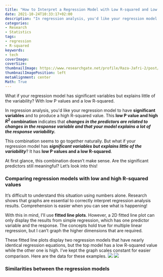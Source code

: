 ```yaml
---
title: "How to Interpret a Regression Model with Low R-squared and Low P values"
date: 2021-10-24T10:33:17+02:00
description: "In regression analysis, you'd like your regression model to have significant variables and to produce a high R-squared value. This low P value / high R2 combination indicates that changes in the predictors are related to changes in the response variable and that your model explains a lot of the response variability."
categories:
- Research
- Statistics
tags:
- regression
- R-squared
keywords:
- tech
coverImage:
coverSize:
thumbnailImage: https://www.researchgate.net/profile/Raza-Jafri-2/post/How_can_I_justify_low_R-squared_values_in_a_simple_traffic_model_occupancy_vs_speed/attachment/59d650ab79197b80779a96ba/AS%3A504277820424192%401497240609553/download/Rsquared.png
thumbnailImagePosition: left
metaAlignment: center
Math: True
---
```

What if your regression model has significant variables but explains little of the variability? With low P values and a low R-squared.
<!--more-->
In regression analysis, you'd like your regression model to have **significant variables** and to produce a high R-squared value. This **low P value and high $R^2$ combination** indicates that ***changes in the predictors are related to changes in the response variable and that your model explains a lot of the response variability.***
<!--more-->
This combination seems to go together naturally. But what if your regression model has ***significant variables but explains little of the variability***? It has **low P values and a low R-squared**.

At first glance, this combination doesn’t make sense. Are the significant predictors still meaningful? Let’s look into this!

### Comparing regression models with low and high R-squared values

It’s difficult to understand this situation using numbers alone. Research shows that graphs are essential to correctly interpret regression analysis results. Comprehension is easier when you can see what is happening!

With this in mind, I'll use **fitted line plots**. However, a 2D fitted line plot can only display the results from simple regression, which has one predictor variable and the response. The concepts hold true for multiple linear regression, but I can’t graph the higher dimensions that are required.

These fitted line plots display two regression models that have nearly identical regression equations, but the top model has a low R-squared value while the other one is high. I’ve kept the graph scales constant for easier comparison. Here are the data for these examples.
![](https://blog.minitab.com/hubfs/Imported_Blog_Media/flp_highvar.png)
![](https://blog.minitab.com/hubfs/Imported_Blog_Media/flp_lowvar.png)

### Similarities between the regression models
